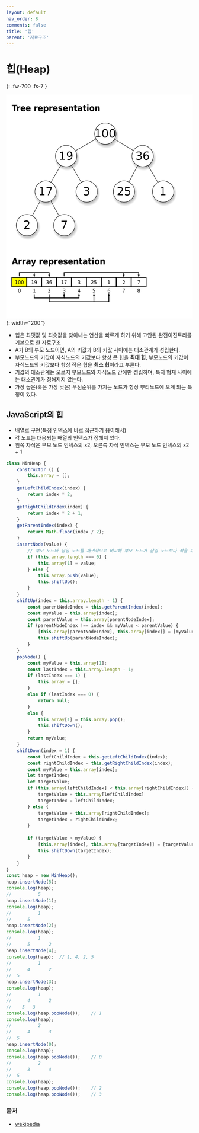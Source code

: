 ```yaml
---
layout: default
nav_order: 8
comments: false 
title: '힙'
parent: '자료구조'
---
```


# 힙(Heap)
{: .fw-700 .fs-7 }

![heap](/assets/images/Max-Heap.svg.png){: width="200"}

- 힙은 최댓값 및 최솟값을 찾아내는 연산을 빠르게 하기 위해 고안된 완전이진트리를 기본으로 한 자료구조
- A가 B의 부모 노드이면, A의 키값과 B의 키값 사이에는 대소관계가 성립한다.  
- 부모노드의 키값이 자식노드의 키값보다 항상 큰 힙을 **최대 힙**, 부모노드의 키값이 자식노드의 키값보다 항상 작은 힙을 **최소 힙**이라고 부른다.
- 키값의 대소관계는 오로지 부모노드와 자식노드 간에만 성립하며, 특히 형재 사이에는 대소관계가 정해지지 않는다.
- 가장 높은(혹은 가장 낮은) 우선순위를 가지는 노드가 항상 뿌리노드에 오게 되는 특징이 있다.

## JavaScript의 힙

- 배열로 구현(특정 인덱스에 바로 접근하기 용이해서)
- 각 노드는 대응되는 배열의 인덱스가 정해져 있다.
- 왼쪽 자식은 부모 노드 인덱스의 x2, 오른쪽 자식 인덱스는 부모 노드 인덱스의 x2 + 1

```js
class MinHeap {
    constructor () {
        this.array = [];
    }
    getLeftChildIndex(index) {
        return index * 2;
    }
    getRightChildIndex(index) {
        return index * 2 + 1;
    }
    getParentIndex(index) {
        return Math.floor(index / 2);
    }
    insertNode(value) {
        // 부모 노드와 삽입 노드를 재귀적으로 비교해 부모 노드가 삽입 노드보다 작을 때까지 위치를 바꿔준다
        if (this.array.length === 0) {
            this.array[1] = value;
        } else {
            this.array.push(value);
            this.shiftUp();
        }
    }
    shiftUp(index = this.array.length - 1) {
        const parentNodeIndex = this.getParentIndex(index);
        const myValue = this.array[index];
        const parentValue = this.array[parentNodeIndex];
        if (parentNodeIndex !== index && myValue < parentValue) {
            [this.array[parentNodeIndex], this.array[index]] = [myValue, parentValue];
            this.shiftUp(parentNodeIndex);
        }
    }
    popNode() {
        const myValue = this.array[1];
        const lastIndex = this.array.length - 1;
        if (lastIndex === 1) {
            this.array = [];
        }
        else if (lastIndex === 0) {
            return null;
        }
        else {
            this.array[1] = this.array.pop();
            this.shiftDown();
        }
        return myValue;
    }
    shiftDown(index = 1) {
        const leftChildIndex = this.getLeftChildIndex(index);
        const rightChildIndex = this.getRightChildIndex(index);
        const myValue = this.array[index];
        let targetIndex;
        let targetValue;
        if (this.array[leftChildIndex] < this.array[rightChildIndex]) {
            targetValue = this.array[leftChildIndex]
            targetIndex = leftChildIndex;
        } else {
            targetValue = this.array[rightChildIndex];
            targetIndex = rightChildIndex;
        }

        if (targetValue < myValue) {
            [this.array[index], this.array[targetIndex]] = [targetValue, myValue];
            this.shiftDown(targetIndex);
        }
    }
}
const heap = new MinHeap();
heap.insertNode(5);
console.log(heap);  
//          5
heap.insertNode(1);
console.log(heap);  
//          1
//      5
heap.insertNode(2);
console.log(heap);  
//          1
//      5       2
heap.insertNode(4);
console.log(heap);  // 1, 4, 2, 5
//          1
//      4       2
//  5
heap.insertNode(3);
console.log(heap);  
//          1
//      4       2
//    5   3
console.log(heap.popNode());    // 1
console.log(heap);  
//          2
//      4       3
//  5
heap.insertNode(0);
console.log(heap);
console.log(heap.popNode());    // 0
//          2
//      3       4
//  5
console.log(heap);
console.log(heap.popNode());    // 2
console.log(heap.popNode());    // 3
```


### 출처

- [wekipedia](https://ko.wikipedia.org/wiki/힙_(자료_구조))